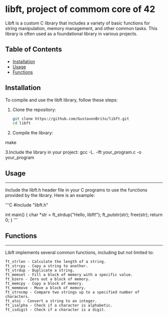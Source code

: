 # libft, project of commom core of 42

Libft is a custom C library that includes a variety of basic functions for string manipulation, memory management, and other common tasks. This library is often used as a foundational library in various projects.

## Table of Contents

- [Installation](#installation)
- [Usage](#usage)
- [Functions](#functions)

## Installation

To compile and use the libft library, follow these steps:

1. Clone the repository:
   ```sh
   git clone https://github.com/GustavonBrito/libft.git
   cd libft
   ```
2. Compile the library:

  make
  
3.Include the library in your project:
  gcc -L. -lft your_program.c -o your_program

## Usage

---------------------

Include the libft.h header file in your C programs to use the functions provided by the library. Here is an example:

  '''C
  #include "libft.h"

  int main() {
    char *str = ft_strdup("Hello, libft!");
    ft_putstr(str);
    free(str);
    return 0;
  }
 '''

## Functions
----------------------
Libft implements several common functions, including but not limited to:

    ft_strlen - Calculate the length of a string.
    ft_strcpy - Copy a string to another.
    ft_strdup - Duplicate a string.
    ft_memset - Fill a block of memory with a specific value.
    ft_bzero - Zero out a block of memory.
    ft_memcpy - Copy a block of memory.
    ft_memmove - Move a block of memory.
    ft_strncmp - Compare two strings up to a specified number of characters.
    ft_atoi - Convert a string to an integer.
    ft_isalpha - Check if a character is alphabetic.
    ft_isdigit - Check if a character is a digit.


 

